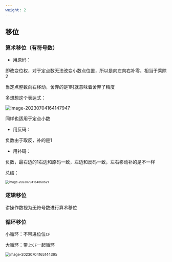 ```yaml
---
weight: 2
---
```


## 移位

### 算术移位（有符号数）

- 用原码：

即改变位权，对于定点数无法改变小数点位置，所以是向左向右补零，相当于乘除2

当定点整数向右移动，舍弃的是1时就意味着舍弃了精度

多想想这个表达式：

![image-20230704164147947](https://cdn.jsdelivr.net/gh/zvictorliu/typoraPics@main/img/image-20230704164147947.png)

同样也适用于定点小数

- 用反码：

负数由于取反，补的是1

- 用补码：

负数，最右边的1右边和原码一致，左边和反码一致，左右移动补的是不一样

总结：

<img src="https://cdn.jsdelivr.net/gh/zvictorliu/typoraPics@main/img/image-20230704164650521.png" alt="image-20230704164650521" style="zoom:67%;" />

### 逻辑移位

讲操作数视为无符号数进行算术移位

### 循环移位

小循环：不带进位位`CF`

大循环：带上`CF`一起循环

<img src="https://cdn.jsdelivr.net/gh/zvictorliu/typoraPics@main/img/image-20230704165144395.png" alt="image-20230704165144395" style="zoom:80%;" />